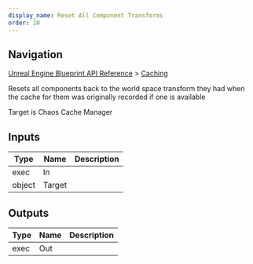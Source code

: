 ```yaml
---
display_name: Reset All Component Transforms
order: 10
---
```

## Navigation

[Unreal Engine Blueprint API Reference](https://dev.epicgames.com/documentation/en-us/unreal-engine/BlueprintAPI) > [Caching](https://dev.epicgames.com/documentation/en-us/unreal-engine/BlueprintAPI/Caching)

Resets all components back to the world space transform they had when the cache for them was originally recorded
if one is available

Target is Chaos Cache Manager

## Inputs

| Type | Name | Description |
| --- | --- | --- |
| exec | In |  |
| object | Target |  |

## Outputs

| Type | Name | Description |
| --- | --- | --- |
| exec | Out |  |
